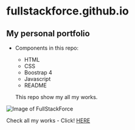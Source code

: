 # fullstackforce.github.io

## My personal portfolio

- Components in this repo:
  - HTML
  - CSS
  - Boostrap 4
  - Javascript
  - README
  
  This repo show my all my works.

![Image of FullStackForce](https://i.postimg.cc/zDxzYFcx/myprofile.png)

Check all my works  - Click!
[HERE](https://fullstackforce.github.io/)